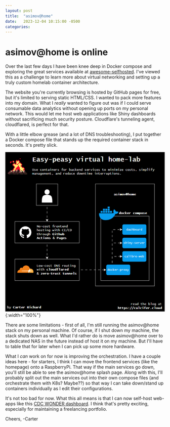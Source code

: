```yaml
---
layout: post
title:  "asimov@home"
date:   2023-12-04 10:15:00 -0500
categories:
---
```


# asimov@home is online

Over the last few days I have been knee deep in Docker compose and exploring the great services available at [awesome-selfhosted](https://awesome-selfhosted.net/). I've viewed this as a challenge to learn more about virtual networking and setting up a truly custom homelab container architecture.

The website you're currently browsing is hosted by GitHub pages for free, but it's limited to serving static HTML/CSS. I wanted to pack more features into my domain. What I *really* wanted to figure out was if I could serve consumable data analytics without opening up ports on my personal network. This would let me host web applications like Shiny dashboards without sacrificing much security posture. Cloudflare's tunneling agent, cloudflared, is perfect for that.

With a little elbow grease (and a lot of DNS troubleshooting), I put together a Docker compose file that stands up the required container stack in seconds. It's pretty slick.

![Home-lab architecture diagram](assets/homelab.gif){:width="100%"}

There are some limitations - first of all, I'm still running the asimov@home stack on my personal machine. Of course, if I shut down my machine, the stack shuts down as well. What I'd rather do is move asimov@home over to a dedicated NAS in the future instead of host it on my machine. But I'll have to table that for later when I can pick up some more hardware.

What I *can* work on for now is improving the orchestration. I have a couple ideas here - for starters, I think I can move the frontend services (like the homepage) onto a RaspberryPi. That way if the main services go down, you'll still be able to see the asimov@home splash page. Along with this, I'll probably split out the main services out into their own compose files (and orchestrate them with K8s? Maybe??) so that way I can take down/stand up containers individually as I edit their configurations.

It's not too bad for now. What this all means is that I can now self-host web-apps like this [CDC WONDER dashboard](https://shiny.calcifer.cloud/demos/cdc-wonder-cod). I think that's pretty exciting, especially for maintaining a freelancing portfolio. 

Cheers,
-Carter